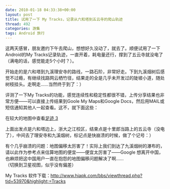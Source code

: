 ```yaml
---
date: 2010-01-18 04:33:38+00:00
layout: post
title: 试用了一下 My Tracks，记录从六和塔到五云寺的爬山轨迹
thread: 492
categories: 游集
tags: Android 旅行
---
```


这两天感冒，朋友邀约下午去爬山，想想好久没动了，就去了。顺便试用了一下Android的My Tracks记录轨迹，一直开着，耗电量还行，撑到了五云寺就没电了（满电的话，感觉能走5个小时？）。  
  
开始走的是六和塔到九溪理安寺的路线，一路石阶，非常好走。下到九溪烟树后感觉不过瘾，有继续找路网云栖竹径，结果走的全是几乎未开发过的陡坡小道，随处树枝挂头。走啊走……当然终于到了：）  
  
评测了一下My Tracks的功能，感觉连续性和稳定性都很不错，上传分享结果也非常方便——可以直接上传结果到Goole My Maps和Google Docs，然后用MAIL或短信通知其他人一起查看。这不，就下面这些：  
  
  
  
在较大的地图中查看[足迹 3](http://maps.google.com/maps/ms?msa=0&msid=101737900009088758277.00047d5b30c5eca6af72b&ie=UTF8&ll=30.201743,120.110178&spn=0.03709,0.04283&z=14&source=embed)  
  
上面出发点是六和塔边上，浙大之江校区，结束点是十里郎当路上的五云寺（没电了），中间去了理安寺和九溪烟树，标记点是快崩溃的时候，做了个记号：）  
  
有个几乎崩溃的问题：地图偏移太厉害了！实际上我们到达了九溪烟树的瀑布的，请以此作为参考点来估算地图的便宜——便宜太厉害了——Google 想离开中国，也麻烦把这中国用户一直在抱怨的地图偏移问题解决了啊……  
（切换到卫星视图，似乎没有偏差）  
  
My Tracks 软件下载：http://www.hiapk.com/bbs/viewthread.php?tid=53970&highlight;=Tracks  
  

